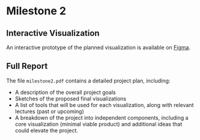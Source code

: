 # Milestone 2  
## Interactive Visualization  
An interactive prototype of the planned visualization is available on [Figma](https://www.figma.com/design/PmqevOMaUVb9AOdze4bkiT/Main-Website?m=auto&t=SjOZteKIUb2haTPW-6).  

## Full Report  
The file `milestone2.pdf` contains a detailed project plan, including:  
- A description of the overall project goals
- Sketches of the proposed final visualizations  
- A list of tools that will be used for each visualization, along with relevant lectures (past or upcoming)  
- A breakdown of the project into independent components, including a core visualization (minimal viable product) and additional ideas that could elevate the project.